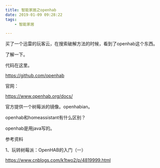 ```yaml
---
title: 智能家居之openhab
date: 2019-01-09 09:28:22
tags:		
	- 智能家居

---
```




买了一个迅雷的玩客云，在搜索破解方法的时候，看到了openhab这个东西。

了解一下。

代码在这里。

https://github.com/openhab

官网：

https://www.openhab.org/docs/



官方提供一个树莓派的镜像。openhabian。



openhab和homeassistant有什么区别？

openhab是用java写的。



参考资料

1、玩转树莓派：OpenHAB的入门（一）

https://www.cnblogs.com/k1two2/p/4819999.html